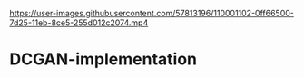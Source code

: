 
https://user-images.githubusercontent.com/57813196/110001102-0ff66500-7d25-11eb-8ce5-255d012c2074.mp4

# DCGAN-implementation

